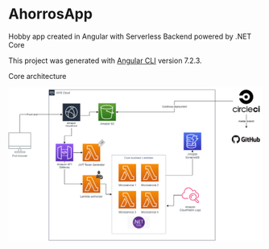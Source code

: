 # AhorrosApp

Hobby app created in Angular with Serverless Backend powered by .NET Core

This project was generated with [Angular CLI](https://github.com/angular/angular-cli) version 7.2.3.

Core architecture

![](arch.png)